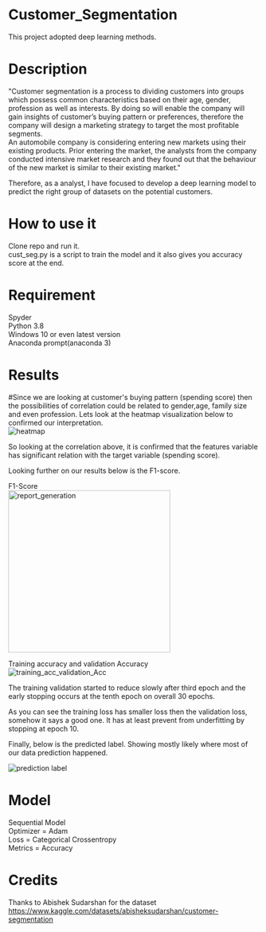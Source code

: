 # Customer_Segmentation
This project adopted deep learning methods.
# Description

"Customer segmentation is a process to dividing customers into groups which possess common characteristics based on their age, gender, profession as well as interests. By doing so will enable the company will gain insights of customer’s buying pattern or preferences, therefore the company will design a marketing strategy to target the most profitable segments. <br />
An automobile company is considering entering new markets using their existing products. Prior entering the market, the analysts from the company conducted intensive market research and they found out that the behaviour of the new market is similar to their existing market." <br />

Therefore, as a analyst, I have focused to develop a deep learning model to predict the right group of datasets on the potential customers.  

# How to use it
Clone repo and run it. <br />
cust_seg.py is a script to train the model and it also gives you accuracy score at the end. 

# Requirement

Spyder <br />
Python 3.8 <br />
Windows 10 or even latest version <br/>
Anaconda prompt(anaconda 3)<br />

# Results

#Since we are looking at customer's buying pattern (spending score) then the possibilities of correlation could be related to gender,age, family size and even profession. Lets look at the heatmap visualization below to confirmed our interpretation. <br />
![heatmap](https://user-images.githubusercontent.com/103228610/169040569-c866c3c6-361f-4497-b5ba-479b526f816d.png) <br />

So looking at the correlation above, it is confirmed that the features variable has significant relation with the target variable (spending score). <br/>

Looking further on our results below is the F1-score.

F1-Score <br />
<img width="325" alt="report_generation" src="https://user-images.githubusercontent.com/103228610/169040084-862174ed-f4c4-4019-a7e4-0c610bbc1831.png">

Training accuracy and validation Accuracy <br />
![training_acc_validation_Acc](https://user-images.githubusercontent.com/103228610/169042049-952b31de-2a36-4c92-9472-5a40d36f627b.png) <br />

The training validation started to reduce slowly after third epoch and the early stopping occurs at the tenth epoch on overall 30 epochs. <br />

As you can see the training loss has smaller loss then the validation loss, somehow it says a good one. It has at least prevent from underfitting by stopping at epoch 10. <br /> 

Finally, below is the predicted label. Showing mostly likely where most of our data prediction happened. <br /> 

![prediction label](https://user-images.githubusercontent.com/103228610/169045076-1cb49ee7-b225-4a8b-898c-e4b6d9cf5558.png) <br />


# Model
Sequential Model <br />
Optimizer = Adam <br />
Loss = Categorical Crossentropy <br />
Metrics = Accuracy <br />



# Credits
Thanks to Abishek Sudarshan for the dataset <br />
https://www.kaggle.com/datasets/abisheksudarshan/customer-segmentation
